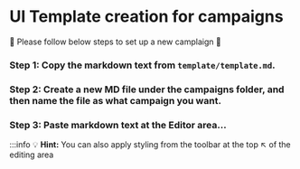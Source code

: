 # UI Template creation for campaigns

:rocket: Please follow below steps to set up a new camplaign :rocket:

### Step 1: Copy the markdown text from `template/template.md`.

### Step 2: Create a new MD file under the campaigns folder, and then name the file as what campaign you want.

### Step 3: Paste markdown text at the Editor area...


:::info
:bulb: **Hint:** You can also apply styling from the toolbar at the top :arrow_upper_left: of the editing area
```
